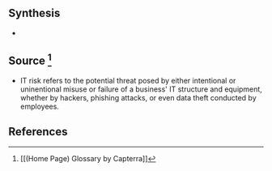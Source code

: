 ## Synthesis
- 
## Source [^1]
- IT risk refers to the potential threat posed by either intentional or uninentional misuse or failure of a business' IT structure and equipment, whether by hackers, phishing attacks, or even data theft conducted by employees.
## References

[^1]: [[(Home Page) Glossary by Capterra]]